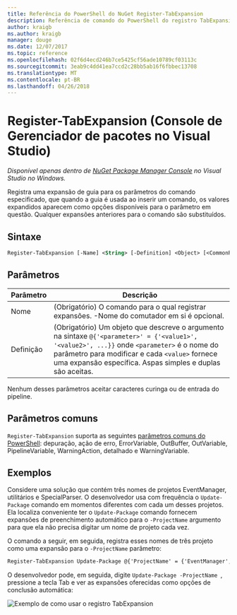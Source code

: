 ```yaml
---
title: Referência do PowerShell do NuGet Register-TabExpansion
description: Referência de comando do PowerShell do registro TabExpansion no Console do Gerenciador de pacotes do NuGet no Visual Studio.
author: kraigb
ms.author: kraigb
manager: douge
ms.date: 12/07/2017
ms.topic: reference
ms.openlocfilehash: 02f6d4ecd246b7ce5425cf56ade10789cf03113c
ms.sourcegitcommit: 3eab9c4dd41ea7ccd2c28bb5ab16f6fbbec13708
ms.translationtype: MT
ms.contentlocale: pt-BR
ms.lasthandoff: 04/26/2018
---
```

# <a name="register-tabexpansion-package-manager-console-in-visual-studio"></a>Register-TabExpansion (Console de Gerenciador de pacotes no Visual Studio)

*Disponível apenas dentro de [NuGet Package Manager Console](package-manager-console.md) no Visual Studio no Windows.*

Registra uma expansão de guia para os parâmetros do comando especificado, que quando a guia é usada ao inserir um comando, os valores expandidos aparecem como opções disponíveis para o parâmetro em questão. Qualquer expansões anteriores para o comando são substituídos.

## <a name="syntax"></a>Sintaxe

```ps
Register-TabExpansion [-Name] <String> [-Definition] <Object> [<CommonParameters>]
```

## <a name="parameters"></a>Parâmetros

| Parâmetro | Descrição |
| --- | --- |
| Nome | (Obrigatório) O comando para o qual registrar expansões. -Nome do comutador em si é opcional. |
| Definição | (Obrigatório) Um objeto que descreve o argumento na sintaxe `@{'<parameter>' = {'<value1>', '<value2>', ...}}` onde `<parameter>` é o nome do parâmetro para modificar e cada `<value>` fornece uma expansão específica. Aspas simples e duplas são aceitas. |

Nenhum desses parâmetros aceitar caracteres curinga ou de entrada do pipeline.

## <a name="common-parameters"></a>Parâmetros comuns

`Register-TabExpansion` suporta as seguintes [parâmetros comuns do PowerShell](http://go.microsoft.com/fwlink/?LinkID=113216): depuração, ação de erro, ErrorVariable, OutBuffer, OutVariable, PipelineVariable, WarningAction, detalhado e WarningVariable.

## <a name="examples"></a>Exemplos

Considere uma solução que contém três nomes de projetos EventManager, utilitários e SpecialParser. O desenvolvedor usa com frequência o `Update-Package` comando em momentos diferentes com cada um desses projetos. Ela localiza conveniente ter o `Update-Package` comando fornecem expansões de preenchimento automático para o `-ProjectName` argumento para que ela não precisa digitar um nome de projeto cada vez. 

O comando a seguir, em seguida, registra esses nomes de três projeto como uma expansão para o `-ProjectName` parâmetro:

```ps
Register-TabExpansion Update-Package @{'ProjectName' = {'EventManager', 'Utilities', 'SpecialParser'}}    
```

O desenvolvedor pode, em seguida, digite `Update-Package -ProjectName `, pressione a tecla Tab e ver as expansões oferecidas como opções de conclusão automática:

![Exemplo de como usar o registro TabExpansion](media/Register-TabExpansion-Example.png)
